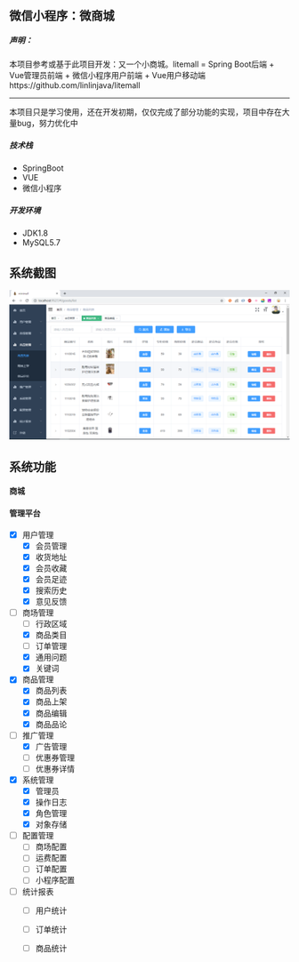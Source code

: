   ## 微信小程序：微商城
##### 声明：
本项目参考或基于此项目开发：又一个小商城。litemall = Spring Boot后端 + Vue管理员前端 + 微信小程序用户前端 + Vue用户移动端https://github.com/linlinjava/litemall


------------


 本项目只是学习使用，还在开发初期，仅仅完成了部分功能的实现，项目中存在大量bug，努力优化中

##### 技术栈
 - SpringBoot
 - VUE
 - 微信小程序
##### 开发环境
 - JDK1.8
 - MySQL5.7
  
## 系统截图
[![商品列表](https://github.com/zcbin/minimall/blob/master/file/goods_list.png?raw=true "商品列表")](https://github.com/zcbin/minimall/blob/master/file/goods_list.png?raw=true "商品列表")

## 系统功能
#### 商城

#### 管理平台
- [x] 用户管理
	- [x] 会员管理
	- [x] 收货地址
	- [x] 会员收藏
	- [x] 会员足迹
	- [x] 搜索历史
	- [x] 意见反馈
- [ ] 商场管理
	- [ ] 行政区域
	- [x] 商品类目
	- [ ] 订单管理
	- [x] 通用问题
	- [x] 关键词
- [x] 商品管理
	- [x] 商品列表
	- [x] 商品上架
	- [x] 商品编辑
	- [x] 商品品论
- [ ] 推广管理
	- [x] 广告管理
	- [ ] 优惠券管理
	- [ ] 优惠券详情
- [x] 系统管理
	- [x] 管理员
	- [x] 操作日志
	- [x] 角色管理
	- [x] 对象存储
- [ ] 配置管理
	- [ ] 商场配置
	- [ ] 运费配置
	- [ ] 订单配置
	- [ ] 小程序配置
- [ ] 统计报表
	- [ ] 用户统计
	- [ ] 订单统计
	- [ ] 商品统计


